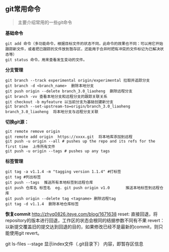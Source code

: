 git常用命令
---
>主要介绍常用的一些git命令

**基础命令**

```
git add 命令（多功能命令，根据目标文件的状态不同，此命令的效果也不同：可以用它开始跟踪新文件，或者把已跟踪的文件放到暂存区，还能用于合并时把有冲突的文件标记为已解决状态等）  
git status 命令，用来查看发生变动的文件。
```

**分支管理**
```
git branch --track experimental origin/experimental 拉取并追踪分支  
git branch -d <branch_name>  删除本地分支  
git push origin --delete branch_3.0_liaoheng  删除远程分支
git branch -vv 查看本地分支和远程分支的跟踪关联关系 
git checkout -b myfeature 以当前分支为基础创建新分支
git branch --set-upstream-to=origin/branch_3.0_liaoheng branch_3.0_liaoheng  将本地分支与远程分支关联
```

**切换git源：**
```
git remote remove origin
git remote add origin  https://xxxx.git  将本地库添加到远程
git push -u origin --all # pushes up the repo and its refs for the first time  上传所有文件
git push -u origin --tags # pushes up any tags
```

**标签管理**
```
git tag -a v1.1.4 -m "tagging version 1.1.4" #打标签
git tag #列出标签
git push --tags  推送所有本地标签到远程仓库
git push 仓库名 标签名  eg. git push origin v1.0       推送本地标签到远程仓库
git push origin --delete tag <tagname> 删除远程tag
git tag -d v1.1.4  删除本地仓库标签
```

**恢复commit**
http://zhyq0826.iteye.com/blog/1671638
reset: 直接回退，将repository的版本进行回退，工作区的状态会根同的结据参数不同有不果
revert：以新提交覆盖旧的提交达到回退的目的，如果修改已经不是最新的commit，则只能使用git revert。

git ls-files --stage 显示index文件（.git目录下） 内容，即暂存区信息